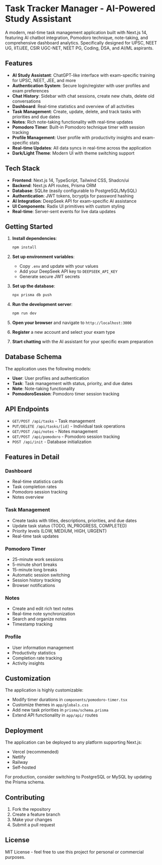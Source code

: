 # Task Tracker Manager - AI-Powered Study Assistant

A modern, real-time task management application built with Next.js 14, featuring AI chatbot integration, Pomodoro technique, note-taking, and comprehensive dashboard analytics. Specifically designed for UPSC, NEET UG, IIT/JEE, CSIR UGC-NET, NEET PG, Coding, DSA, and AI/ML aspirants.

## Features

- **AI Study Assistant**: ChatGPT-like interface with exam-specific training for UPSC, NEET, JEE, and more
- **Authentication System**: Secure login/register with user profiles and exam preferences
- **Chat History**: Sidebar with chat sessions, create new chats, delete old conversations
- **Dashboard**: Real-time statistics and overview of all activities
- **Task Management**: Create, update, delete, and track tasks with priorities and due dates
- **Notes**: Rich note-taking functionality with real-time updates
- **Pomodoro Timer**: Built-in Pomodoro technique timer with session tracking
- **Profile Management**: User profile with productivity insights and exam-specific stats
- **Real-time Updates**: All data syncs in real-time across the application
- **Dark/Light Theme**: Modern UI with theme switching support

## Tech Stack

- **Frontend**: Next.js 14, TypeScript, Tailwind CSS, Shadcn/ui
- **Backend**: Next.js API routes, Prisma ORM
- **Database**: SQLite (easily configurable to PostgreSQL/MySQL)
- **Authentication**: JWT tokens, bcryptjs for password hashing
- **AI Integration**: DeepSeek API for exam-specific AI assistance
- **UI Components**: Radix UI primitives with custom styling
- **Real-time**: Server-sent events for live data updates

## Getting Started

1. **Install dependencies**:
   ```bash
   npm install
   ```

2. **Set up environment variables**:
   - Copy `.env` and update with your values
   - Add your DeepSeek API key to `DEEPSEEK_API_KEY`
   - Generate secure JWT secrets

3. **Set up the database**:
   ```bash
   npx prisma db push
   ```

4. **Run the development server**:
   ```bash
   npm run dev
   ```

5. **Open your browser** and navigate to `http://localhost:3000`
6. **Register** a new account and select your exam type
7. **Start chatting** with the AI assistant for your specific exam preparation

## Database Schema

The application uses the following models:
- **User**: User profiles and authentication
- **Task**: Task management with status, priority, and due dates
- **Note**: Note-taking functionality
- **PomodoroSession**: Pomodoro timer session tracking

## API Endpoints

- `GET/POST /api/tasks` - Task management
- `PUT/DELETE /api/tasks/[id]` - Individual task operations
- `GET/POST /api/notes` - Notes management
- `GET/POST /api/pomodoro` - Pomodoro session tracking
- `POST /api/init` - Database initialization

## Features in Detail

### Dashboard
- Real-time statistics cards
- Task completion rates
- Pomodoro session tracking
- Notes overview

### Task Management
- Create tasks with titles, descriptions, priorities, and due dates
- Update task status (TODO, IN_PROGRESS, COMPLETED)
- Priority levels (LOW, MEDIUM, HIGH, URGENT)
- Real-time task updates

### Pomodoro Timer
- 25-minute work sessions
- 5-minute short breaks
- 15-minute long breaks
- Automatic session switching
- Session history tracking
- Browser notifications

### Notes
- Create and edit rich text notes
- Real-time note synchronization
- Search and organize notes
- Timestamp tracking

### Profile
- User information management
- Productivity statistics
- Completion rate tracking
- Activity insights

## Customization

The application is highly customizable:
- Modify timer durations in `components/pomodoro-timer.tsx`
- Customize themes in `app/globals.css`
- Add new task priorities in `prisma/schema.prisma`
- Extend API functionality in `app/api/` routes

## Deployment

The application can be deployed to any platform supporting Next.js:
- Vercel (recommended)
- Netlify
- Railway
- Self-hosted

For production, consider switching to PostgreSQL or MySQL by updating the Prisma schema.

## Contributing

1. Fork the repository
2. Create a feature branch
3. Make your changes
4. Submit a pull request

## License

MIT License - feel free to use this project for personal or commercial purposes.